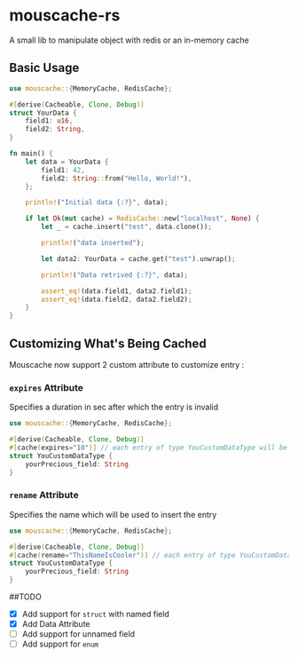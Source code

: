 # mouscache-rs
A small lib to manipulate object with redis or an in-memory cache

## Basic Usage
```rust
use mouscache::{MemoryCache, RedisCache};

#[derive(Cacheable, Clone, Debug)]
struct YourData {
    field1: u16,
    field2: String,
}

fn main() {
    let data = YourData {
        field1: 42,
        field2: String::from("Hello, World!"),
    };

    println!("Initial data {:?}", data);

    if let Ok(mut cache) = RedisCache::new("localhost", None) {
        let _ = cache.insert("test", data.clone());

        println!("data inserted");

        let data2: YourData = cache.get("test").unwrap();

        println!("Data retrived {:?}", data);

        assert_eq!(data.field1, data2.field1);
        assert_eq!(data.field2, data2.field2);
    }
}
```

## Customizing What's Being Cached
Mouscache now support 2 custom attribute to customize entry :

### `expires` Attribute
Specifies a duration in sec after which the entry is invalid
```rust
use mouscache::{MemoryCache, RedisCache};

#[derive(Cacheable, Clone, Debug)]
#[cache(expires="10")] // each entry of type YouCustomDataType will be valid 10 sec.
struct YouCustomDataType {
    yourPrecious_field: String
}
```

### `rename` Attribute
Specifies the name which will be used to insert the entry
```rust
use mouscache::{MemoryCache, RedisCache};

#[derive(Cacheable, Clone, Debug)]
#[cache(rename="ThisNameIsCooler")] // each entry of type YouCustomDataType will be inserted with ThisNameIsCooler
struct YouCustomDataType {
    yourPrecious_field: String
}
```

##TODO
- [x] Add support for `struct` with named field
- [x] Add Data Attribute
- [ ] Add support for unnamed field
- [ ] Add support for `enum`
